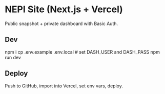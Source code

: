 # NEPI Site (Next.js + Vercel)

Public snapshot + private dashboard with Basic Auth.

## Dev
npm i
cp .env.example .env.local   # set DASH_USER and DASH_PASS
npm run dev

## Deploy
Push to GitHub, import into Vercel, set env vars, deploy.
